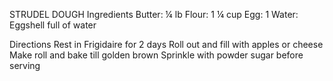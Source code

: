 STRUDEL DOUGH
Ingredients
Butter: ¼ lb
Flour:  1 ¼ cup
Egg:  1
Water:  Eggshell full of water

Directions
Rest in Frigidaire for 2 days
Roll out and fill with apples or cheese
Make  roll and bake till golden brown
Sprinkle with powder sugar before serving


